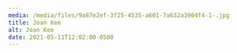 ```yaml
---
media: /media/files/9a87e2ef-3f25-4535-a601-7a632a3904f4-1-.jpg
title: Joan Kee
alt: Joan Kee
date: 2021-05-11T12:02:00-0500
---
```

